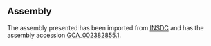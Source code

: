 
Assembly
--------

The assembly presented has been imported from 
[INSDC](http://www.insdc.org) and has the assembly accession
[GCA\_002382855.1](http://www.ebi.ac.uk/ena/data/view/GCA_002382855.1).

